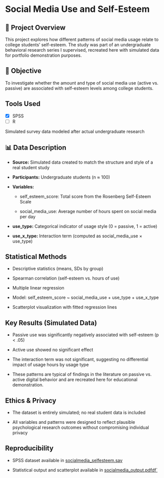 # Social Media Use and Self-Esteem

## 📌 Project Overview
This project explores how different patterns of social media usage relate to college students’ self-esteem. The study was part of an undergraduate behavioral research series I supervised, recreated here with simulated data for portfolio demonstration purposes.

## 🎯 Objective
To investigate whether the amount and type of social media use (active vs. passive) are associated with self-esteem levels among college students.

##  Tools Used
 - [x] SPSS  
 - [ ] R 

Simulated survey data modeled after actual undergraduate research

## 📊 Data Description
- **Source:** Simulated data created to match the structure and style of a real student study

- **Participants:** Undergraduate students (n ≈ 100)

- **Variables:**

   - self_esteem_score: Total score from the Rosenberg Self-Esteem Scale

   - social_media_use: Average number of hours spent on social media per day

- **use_type:** Categorical indicator of usage style (0 = passive, 1 = active)

- **use_x_type:** Interaction term (computed as social_media_use × use_type)

 ## Statistical Methods
 - Descriptive statistics (means, SDs by group)

 - Spearman correlation (self-esteem vs. hours of use)

 - Multiple linear regression

 - Model: self_esteem_score ~ social_media_use + use_type + use_x_type

 - Scatterplot visualization with fitted regression lines

##  Key Results (Simulated Data)
 - Passive use was significantly negatively associated with self-esteem (p < .05)

 - Active use showed no significant effect

 - The interaction term was not significant, suggesting no differential impact of usage hours by usage type

 - These patterns are typical of findings in the literature on passive vs. active digital behavior and are recreated here for educational demonstration.

 ## Ethics & Privacy
 - The dataset is entirely simulated; no real student data is included

 - All variables and patterns were designed to reflect plausible psychological research outcomes without compromising individual privacy

## Reproducibility
 - SPSS dataset available in [socialmedia_selfesteem.sav]()

 - Statistical output and scatterplot available in [socialmedia_output.pdfdf`]()


